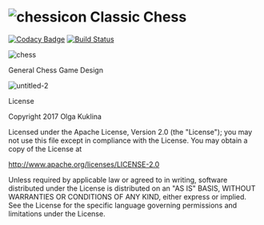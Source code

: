 # ![chessicon](https://user-images.githubusercontent.com/6971421/28007671-24af3932-6509-11e7-875d-d4eeb871e9a2.png)  Classic Chess 

[![Codacy Badge](https://api.codacy.com/project/badge/Grade/b5fe0c3e9cd34ed58b8da9a9de53fcf9)](https://www.codacy.com/app/OlgaKuklina/Chess?utm_source=github.com&amp;utm_medium=referral&amp;utm_content=OlgaKuklina/Chess&amp;utm_campaign=Badge_Grade)
[![Build Status](https://travis-ci.org/OlgaKuklina/Chess.svg?branch=master)](https://travis-ci.org/OlgaKuklina/Chess)


![chess](https://user-images.githubusercontent.com/6971421/27996432-b6c0ad2e-6496-11e7-9764-9ae3b364d382.png)

General Chess Game Design

![untitled-2](https://user-images.githubusercontent.com/6971421/33405830-cd71ea80-d51e-11e7-91f3-ec8b6327d50e.jpg)


License

Copyright 2017 Olga Kuklina

Licensed under the Apache License, Version 2.0 (the "License"); you may not use this file except in compliance with the License. You may obtain a copy of the License at

http://www.apache.org/licenses/LICENSE-2.0

Unless required by applicable law or agreed to in writing, software distributed under the License is distributed on an "AS IS" BASIS, WITHOUT WARRANTIES OR CONDITIONS OF ANY KIND, either express or implied. See the License for the specific language governing permissions and limitations under the License.
